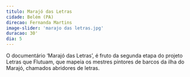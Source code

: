 ```yaml
---
titulo: Marajó das Letras
cidade: Belém (PA)
direcao: Fernanda Martins
image-slider: 'marajo das letras.jpg'
duracao: 30'
dia: 5
---
```

O documentário ‘Marajó das Letras’, é fruto da segunda etapa do projeto Letras que Flutuam, que mapeia os mestres pintores de barcos da ilha do Marajó, chamados abridores de letras.
